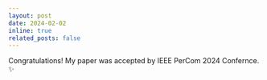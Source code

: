 ```yaml
---
layout: post
date: 2024-02-02  
inline: true
related_posts: false
---
```


Congratulations! My paper was accepted by IEEE PerCom 2024 Confernce.  :sparkles:  
